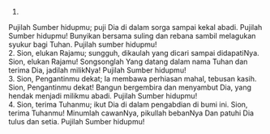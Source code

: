 1.
Pujilah Sumber hidupmu; puji Dia di dalam sorga sampai kekal
abadi. Pujilah Sumber hidupmu! Bunyikan bersama suling dan rebana
sambil melagukan syukur bagi Tuhan. Pujilah sumber hidupmu!
<br>
2.
Sion, elukan Rajamu; sungguh, dikaulah yang dicari sampai
didapatiNya. Sion, elukan Rajamu! Songsonglah Yang datang
dalam nama Tuhan dan terima Dia, jadilah milikNya!
Pujilah Sumber hidupmu!
<br>
3.
Sion, Pengantinmu dekat; Ia membawa perhiasan mahal, tebusan
kasih. Sion, Pengantinmu dekat! Bangun bergembira dan menyambut Dia,
yang hendak menjadi milikmu abadi. Pujilah Sumber hidupmu!
<br>
4.
Sion, terima Tuhanmu; ikut Dia di dalam pengabdian di bumi ini.
Sion, terima Tuhanmu! Minumlah cawanNya, pikullah bebanNya
Dan patuhi Dia tulus dan setia. Pujilah Sumber hidupmu!